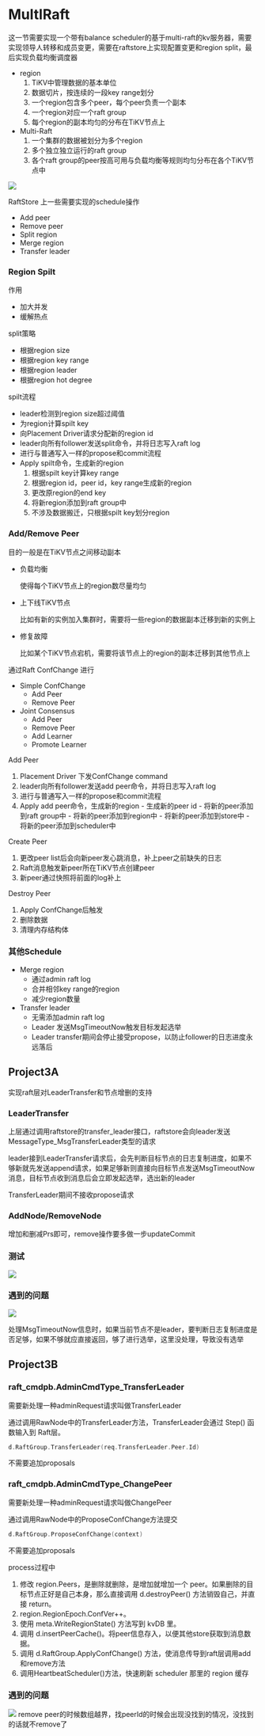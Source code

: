 # MultlRaft

这一节需要实现一个带有balance scheduler的基于multi-raft的kv服务器，需要实现领导人转移和成员变更，需要在raftstore上实现配置变更和region split，最后实现负载均衡调度器

- region
  1. TiKV中管理数据的基本单位
  2. 数据切片，按连续的一段key range划分
  3. 一个region包含多个peer，每个peer负责一个副本
  4. 一个region对应一个raft group
  5. 每个region的副本均匀的分布在TiKV节点上
- Multi-Raft
  1. 一个集群的数据被划分为多个region
  2. 多个独立独立运行的raft group
  3. 各个raft group的peer按高可用与负载均衡等规则均匀分布在各个TiKV节点中

![](./img/project3_1.png)

RaftStore 上一些需要实现的schedule操作

- Add peer
- Remove peer
- Split region
- Merge region
- Transfer leader

### Region Spilt

作用
- 加大并发
- 缓解热点

split策略
- 根据region size
- 根据region key range
- 根据region leader
- 根据region hot degree

spilt流程
- leader检测到region size超过阈值
- 为region计算spilt key
- 向Placement Driver请求分配新的region id
- leader向所有follower发送split命令，并将日志写入raft log
- 进行与普通写入一样的propose和commit流程
- Apply spilt命令，生成新的region
  1. 根据spilt key计算key range
  2. 根据region id，peer id，key range生成新的region
  3. 更改原region的end key
  4. 将新region添加到raft group中
  5. 不涉及数据搬迁，只根据spilt key划分region

### Add/Remove Peer

目的一般是在TiKV节点之间移动副本

-  负载均衡
  
    使得每个TiKV节点上的region数尽量均匀
- 上下线TiKV节点

    比如有新的实例加入集群时，需要将一些region的数据副本迁移到新的实例上
- 修复故障

    比如某个TiKV节点宕机，需要将该节点上的region的副本迁移到其他节点上

通过Raft ConfChange 进行

- Simple ConfChange
  - Add Peer
  - Remove Peer
- Joint Consensus
  - Add Peer
  - Remove Peer
  - Add Learner
  - Promote Learner

Add Peer
  1. Placement Driver 下发ConfChange command
  2. leader向所有follower发送add peer命令，并将日志写入raft log
  3. 进行与普通写入一样的propose和commit流程
  4. Apply add peer命令，生成新的region
    - 生成新的peer id
    - 将新的peer添加到raft group中
    - 将新的peer添加到region中
    - 将新的peer添加到store中
    - 将新的peer添加到scheduler中

Create Peer
 1. 更改peer list后会向新peer发心跳消息，补上peer之前缺失的日志
 2. Raft消息触发新peer所在TiKV节点创建peer
 3. 新peer通过快照将前面的log补上

Destroy Peer
 1. Apply ConfChange后触发
 2. 删除数据
 3. 清理内存结构体 

### 其他Schedule

- Merge region
  - 通过admin raft log
  - 合并相邻key range的region
  - 减少region数量
- Transfer leader
  - 无需添加admin raft log
  - Leader 发送MsgTimeoutNow触发目标发起选举
  - Leader transfer期间会停止接受propose，以防止follower的日志进度永远落后

## Project3A

实现raft层对LeaderTransfer和节点增删的支持

### LeaderTransfer

上层通过调用raftstore的transfer_leader接口，raftstore会向leader发送MessageType_MsgTransferLeader类型的请求

leader接到LeaderTransfer请求后，会先判断目标节点的日志复制进度，如果不够新就先发送append请求，如果足够新则直接向目标节点发送MsgTimeoutNow消息，目标节点收到消息后会立即发起选举，选出新的leader

TransferLeader期间不接收propose请求

### AddNode/RemoveNode

增加和删减Prs即可，remove操作要多做一步updateCommit

### 测试

![](./img/project3_2.png)

### 遇到的问题

![](./img/project3_3.png)

处理MsgTimeoutNow信息时，如果当前节点不是leader，要判断日志复制进度是否足够，如果不够就应直接返回，够了进行选举，这里没处理，导致没有选举

## Project3B

### raft_cmdpb.AdminCmdType_TransferLeader

需要新处理一种adminRequest请求叫做TransferLeader

通过调用RawNode中的TransferLeader方法，TransferLeader会通过 Step() 函数输入到 Raft层。

```go
d.RaftGroup.TransferLeader(req.TransferLeader.Peer.Id)
```

不需要追加proposals

### raft_cmdpb.AdminCmdType_ChangePeer

需要新处理一种adminRequest请求叫做ChangePeer

通过调用RawNode中的ProposeConfChange方法提交

```go
d.RaftGroup.ProposeConfChange(context)
```

不需要追加proposals

process过程中

1. 修改 region.Peers，是删除就删除，是增加就增加一个 peer。如果删除的目标节点正好是自己本身，那么直接调用 d.destroyPeer() 方法销毁自己，并直接 return。
2. region.RegionEpoch.ConfVer++。
3. 使用 meta.WriteRegionState() 方法写到 kvDB 里。
4. 调用 d.insertPeerCache()。将peer信息存入，以便其他store获取到消息数据。
5. 调用 d.RaftGroup.ApplyConfChange() 方法，使消息传导到raft层调用add和remove方法
6. 调用HeartbeatScheduler()方法，快速刷新 scheduler 那里的 region 缓存

### 遇到的问题

![](./img/project3_4.png)
remove peer的时候数组越界，找peerId的时候会出现没找到的情况，没找到的话就不remove了
